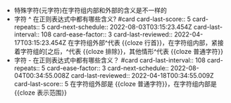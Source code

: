 - 特殊字符(元字符)在字符组内部和外部的含义是不一样的
- 字符 ^ 在正则表达式中都有哪些含义? #card
  card-last-score:: 5
  card-repeats:: 5
  card-next-schedule:: 2022-08-03T03:15:23.454Z
  card-last-interval:: 108
  card-ease-factor:: 3
  card-last-reviewed:: 2022-04-17T03:15:23.454Z
  在字符组外部^代表 {{cloze 行首}}，在字符组内部，紧接着字符组的[之后，^代表 {{cloze 排除}}，其他情形^代表 {{cloze 普通字符}}
- 字符 - 在正则表达式中都有哪些含义？ #card
  card-last-interval:: 108
  card-repeats:: 5
  card-ease-factor:: 3
  card-next-schedule:: 2022-08-04T00:34:55.008Z
  card-last-reviewed:: 2022-04-18T00:34:55.009Z
  card-last-score:: 5
  在字符组外部是 {{cloze 普通字符}}，在字符组内部是 {{cloze 表示范围}}